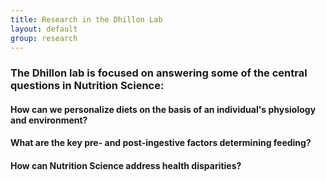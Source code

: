 ```yaml
---
title: Research in the Dhillon Lab
layout: default
group: research
---
```


###  The Dhillon lab is focused on answering some of the central questions in Nutrition Science: 

#### How can we personalize diets on the basis of an individual's physiology and environment?

#### What are the key pre- and post-ingestive factors determining feeding?

#### How can Nutrition Science address health disparities?

